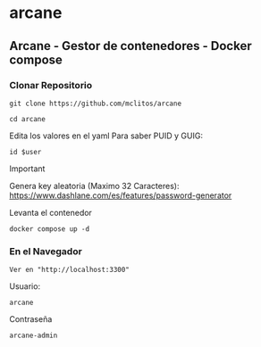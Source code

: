 # arcane

## Arcane - Gestor de contenedores - Docker compose

### Clonar Repositorio
```
git clone https://github.com/mclitos/arcane
```
```
cd arcane
```
Edita los valores en el yaml
Para saber PUID y GUIG:
```
id $user
```
> [!IMPORTANT]
> Genera key aleatoria (Maximo 32 Caracteres): https://www.dashlane.com/es/features/password-generator

Levanta el contenedor
```
docker compose up -d
```

### En el Navegador
```
Ver en "http://localhost:3300"
```
Usuario: 
```
arcane
```
Contraseña
```
arcane-admin
```
